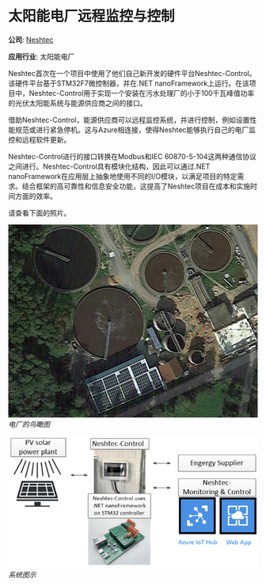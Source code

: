 # 太阳能电厂远程监控与控制

**公司**: [Neshtec](https://neshtec.eu/)

**应用行业**: 太阳能电厂

Neshtec首次在一个项目中使用了他们自己新开发的硬件平台Neshtec-Control。该硬件平台基于STM32F7微控制器，并在.NET nanoFramework上运行。在该项目中，Neshtec-Control用于实现一个安装在污水处理厂的小于100千瓦峰值功率的光伏太阳能系统与能源供应商之间的接口。

借助Neshtec-Control，能源供应商可以远程监控系统，并进行控制，例如设置性能规范或进行紧急停机。这与Azure相连接，使得Neshtec能够执行自己的电厂监控和远程软件更新。

Neshtec-Control进行的接口转换在Modbus和IEC 60870-5-104这两种通信协议之间进行。Neshtec-Control具有模块化结构，因此可以通过.NET nanoFramework在应用层上抽象地使用不同的I/O模块，以满足项目的特定需求。结合框架的高可靠性和信息安全功能，这提高了Neshtec项目在成本和实施时间方面的效率。

请查看下面的照片。

![电厂的鸟瞰图](../../images/case-studies/solar-power-plant-remote-monitoring/solar-plant-00.png)
*电厂的鸟瞰图*

![系统图示](../../images/case-studies/solar-power-plant-remote-monitoring/solar-plant-diagram-00.png)
*系统图示*